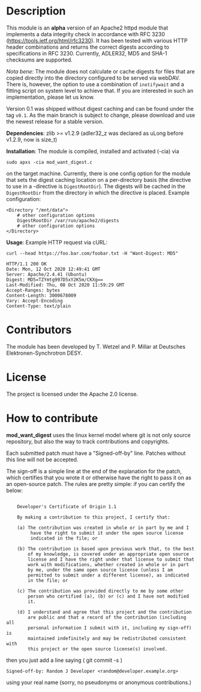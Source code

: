 Description
=================

This module is an **alpha** version of an Apache2 httpd module that implements a data integrity check in accordance with RFC 3230 (https://tools.ietf.org/html/rfc3230).
It has been tested with various HTTP header combinations and returns the correct digests according to specifications in RFC 3230.
Currently, ADLER32, MD5 and SHA-1 checksums are supported.

*Nota bene*:
The module does not calculate or cache digests for files that are copied directly into the directory configured to be served via webDAV. There is, however, the option to use a combination of `inotifywait` and a fitting script on system level to achieve that. If you are interested in such an implementation, please let us know.

Version 0.1 was shipped without digest caching and can be found under the tag `v0.1`. As the main branch is subject to change, please download and use the newest release for a stable version.

**Dependencies**:
zlib >= v1.2.9 (adler32_z was declared as uLong before v1.2.9, now is size_t)

**Installation**:
The module is compiled, installed and activated (-cia) via
```
sudo apxs -cia mod_want_digest.c
```
on the target machine.
Currently, there is one config option for the module that sets the digest caching location on a per-directory basis (the directive to use in a <Directory>-directive is `DigestRootDir`). The digests will be cached in the `DigestRootDir` from the directory in which the directive is placed.
Example configuration:
```
<Directory "/mnt/data">
    # other configuration options
    DigestRootDir /var/run/apache2/digests
    # other configuration options
</Directory>
```

**Usage**:
Example HTTP request via cURL:
``` 
curl --head https://foo.bar.com/foobar.txt -H "Want-Digest: MD5"

HTTP/1.1 200 OK
Date: Mon, 12 Oct 2020 12:49:41 GMT
Server: Apache/2.4.41 (Ubuntu)
Digest: MD5=TZYmtg997D5xY2K5m/CKXg==
Last-Modified: Thu, 08 Oct 2020 11:59:29 GMT
Accept-Ranges: bytes
Content-Length: 3000678009
Vary: Accept-Encoding
Content-Type: text/plain
```

Contributors
================
The module has been developed by T. Wetzel and P. Millar at Deutsches Elektronen-Synchrotron DESY.

License
=================
The project is licensed under the Apache 2.0 license.

How to contribute
=================

**mod\_want\_digest** uses the linux kernel model where git is not only source repository,
but also the way to track contributions and copyrights.

Each submitted patch must have a "Signed-off-by" line.  Patches without
this line will not be accepted.

The sign-off is a simple line at the end of the explanation for the
patch, which certifies that you wrote it or otherwise have the right to
pass it on as an open-source patch.  The rules are pretty simple: if you
can certify the below:
```

    Developer's Certificate of Origin 1.1

    By making a contribution to this project, I certify that:

    (a) The contribution was created in whole or in part by me and I
         have the right to submit it under the open source license
         indicated in the file; or

    (b) The contribution is based upon previous work that, to the best
        of my knowledge, is covered under an appropriate open source
        license and I have the right under that license to submit that
        work with modifications, whether created in whole or in part
        by me, under the same open source license (unless I am
        permitted to submit under a different license), as indicated
        in the file; or

    (c) The contribution was provided directly to me by some other
        person who certified (a), (b) or (c) and I have not modified
        it.

    (d) I understand and agree that this project and the contribution
        are public and that a record of the contribution (including all
        personal information I submit with it, including my sign-off) is
        maintained indefinitely and may be redistributed consistent with
        this project or the open source license(s) involved.

```
then you just add a line saying ( git commit -s )

    Signed-off-by: Random J Developer <random@developer.example.org>

using your real name (sorry, no pseudonyms or anonymous contributions.)


